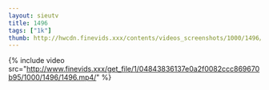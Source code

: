 ```yaml
--- 
layout: sieutv
title: 1496
tags: ["1k"]
thumb: http://hwcdn.finevids.xxx/contents/videos_screenshots/1000/1496/preview.mp4.jpg
---
```

{% include video src="http://www.finevids.xxx/get_file/1/04843836137e0a2f0082ccc869670b95/1000/1496/1496.mp4/" %} 
